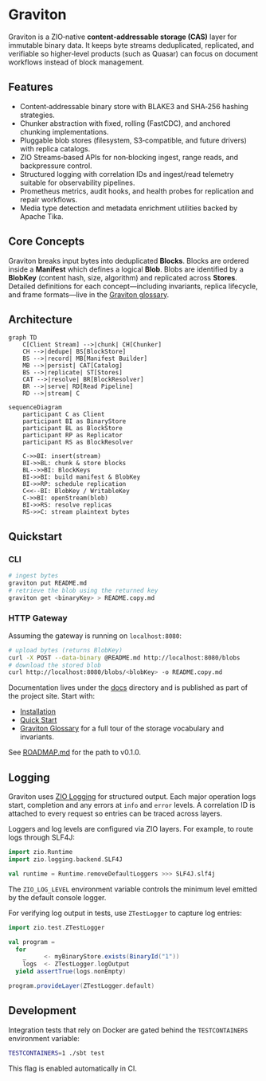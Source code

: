# Graviton

Graviton is a ZIO‑native **content‑addressable storage (CAS)** layer for immutable binary data. It keeps byte streams deduplicated, replicated, and verifiable so higher‑level products (such as Quasar) can focus on document workflows instead of block management.

## Features

* Content‑addressable binary store with BLAKE3 and SHA‑256 hashing strategies.
* Chunker abstraction with fixed, rolling (FastCDC), and anchored chunking implementations.
* Pluggable blob stores (filesystem, S3‑compatible, and future drivers) with replica catalogs.
* ZIO Streams‑based APIs for non‑blocking ingest, range reads, and backpressure control.
* Structured logging with correlation IDs and ingest/read telemetry suitable for observability pipelines.
* Prometheus metrics, audit hooks, and health probes for replication and repair workflows.
* Media type detection and metadata enrichment utilities backed by Apache Tika.

## Core Concepts

Graviton breaks input bytes into deduplicated **Blocks**. Blocks are ordered inside a **Manifest** which defines a logical **Blob**. Blobs are identified by a **BlobKey** (content hash, size, algorithm) and replicated across **Stores**. Detailed definitions for each concept—including invariants, replica lifecycle, and frame formats—live in the [Graviton glossary](docs/src/main/mdoc/concepts.md).

## Architecture

```mermaid
graph TD
    C[Client Stream] -->|chunk| CH[Chunker]
    CH -->|dedupe| BS[BlockStore]
    BS -->|record| MB[Manifest Builder]
    MB -->|persist| CAT[Catalog]
    BS -->|replicate| ST[Stores]
    CAT -->|resolve| BR[BlockResolver]
    BR -->|serve| RD[Read Pipeline]
    RD -->|stream| C
```

```mermaid
sequenceDiagram
    participant C as Client
    participant BI as BinaryStore
    participant BL as BlockStore
    participant RP as Replicator
    participant RS as BlockResolver

    C->>BI: insert(stream)
    BI->>BL: chunk & store blocks
    BL-->>BI: BlockKeys
    BI->>BI: build manifest & BlobKey
    BI->>RP: schedule replication
    C<<--BI: BlobKey / WritableKey
    C->>BI: openStream(blob)
    BI->>RS: resolve replicas
    RS->>C: stream plaintext bytes
```

## Quickstart

### CLI

```bash
# ingest bytes
graviton put README.md
# retrieve the blob using the returned key
graviton get <binaryKey> > README.copy.md
```

### HTTP Gateway

Assuming the gateway is running on `localhost:8080`:

```bash
# upload bytes (returns BlobKey)
curl -X POST --data-binary @README.md http://localhost:8080/blobs
# download the stored blob
curl http://localhost:8080/blobs/<blobKey> -o README.copy.md
```

Documentation lives under the [docs](docs/index.md) directory and is published as part of the project site. Start with:

* [Installation](docs/src/main/mdoc/getting-started/installation.md)
* [Quick Start](docs/src/main/mdoc/getting-started/quick-start.md)
* [Graviton Glossary](docs/src/main/mdoc/concepts.md) for a full tour of the storage vocabulary and invariants.

See [ROADMAP.md](ROADMAP.md) for the path to v0.1.0.

## Logging

Graviton uses [ZIO Logging](https://zio.dev/reference/logging/) for structured
output. Each major operation logs start, completion and any errors at `info` and
`error` levels. A correlation ID is attached to every request so entries can be
traced across layers.

Loggers and log levels are configured via ZIO layers. For example, to route logs
through SLF4J:

```scala
import zio.Runtime
import zio.logging.backend.SLF4J

val runtime = Runtime.removeDefaultLoggers >>> SLF4J.slf4j
```

The `ZIO_LOG_LEVEL` environment variable controls the minimum level emitted by
the default console logger.

For verifying log output in tests, use `ZTestLogger` to capture log entries:

```scala
import zio.test.ZTestLogger

val program =
  for
    _     <- myBinaryStore.exists(BinaryId("1"))
    logs  <- ZTestLogger.logOutput
  yield assertTrue(logs.nonEmpty)

program.provideLayer(ZTestLogger.default)
```

## Development

Integration tests that rely on Docker are gated behind the `TESTCONTAINERS`
environment variable:

```bash
TESTCONTAINERS=1 ./sbt test
```

This flag is enabled automatically in CI.
